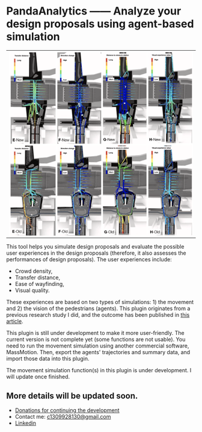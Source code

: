 # PandaAnalytics —— Analyze your design proposals using agent-based simulation


<div align="center">
  <table>
    <tr>
      <!-- Image 1 -->
      <td><img src="pictures/panda_analytics_1.png" alt="Image 1" width="1500" style="display: block;"></td>
    </tr>
  </table>
</div>


This tool helps you simulate design proposals and evaluate the possible user experiences in the design proposals (therefore, it also assesses the performances of design proposals). 
The user experiences include:
- Crowd density, 
- Transfer distance, 
- Ease of wayfinding,
- Visual quality.

These experiences are based on two types of simulations: 1) the movement and 2) the vision of the pedestrians (agents).
This plugin originates from a previous research study I did, and the outcome has been published in [this article](https://www.sciencedirect.com/science/article/pii/S0195925524002725).

This plugin is still under development to make it more user-friendly. The current version is not complete yet (some functions are not usable). You need to run the movement simulation using another commercial software, MassMotion. Then, export the agents' trajectories and summary data, and import those data into this plugin. 

The movement simulation function(s) in this plugin is under development. I will update once finished.



## More details will be updated soon.

- [Donations for continuing the development](https://github.com/1309928130/donation/tree/main)
- Contact me: c1309928130@gmail.com
- [Linkedin](https://www.linkedin.com/me?trk=p_mwlite_feed-secondary_nav)

